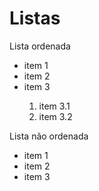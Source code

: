 <h1>Listas</h1>
Lista ordenada
<ul>
  <li>item 1</li>
  <li>item 2</li>
  <li>item 3</li>
  <ol>
    <li>item 3.1</li>
    <li>item 3.2</li>
  </ol>
</ul>
Lista não ordenada
<ul>
   <li>item 1</li>
  <li>item 2</li>
  <li>item 3</li>
</ul>
